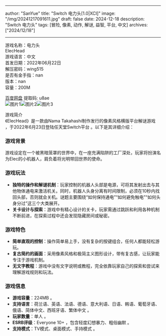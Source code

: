 
---
author: "SanYue"
title: "Switch 电力头[1.0|XCI]"
image: "/img/20241217091611.jpg"
draft: false
date: 2024-12-18
description: "Switch 电力头"
tags: [冒险, 像素, 动作, 解谜, 益智, 平台, 中文]
archives: ["2024/12/18"]

---

游戏名称：电力头   
ElecHead    
游戏语言：中文  
首发日期：2022年06月22日  
解压密码：wing515  
是否有金手指：nan  
版本：nan   
容量：200M

[百度网盘](https://pan.baidu.com/s/1kG0xFDTAyadXkRABbL9Psg) 提取码: u8ae  
![图片1](/img/acf69d.jpg)![图片2](/img/f0e902.jpg)![图片3](/img/48172c.jpg)  

游戏简介  
《ElecHead》是一款由Nama Takahashi制作发行的像素风格横版平台解谜游戏 ，于2022年6月23日登陆任天堂Switch平台 。以下是其详细介绍：

### 游戏背景
游戏设定在一个被黑暗笼罩的世界中，在一座充满陷阱的工厂深处，玩家将扮演名为Elec的小机器人，肩负着将光明带回世界的使命。

### 游戏玩法
- **独特的操作和解谜机制**：玩家控制的机器人头部是电源，可将其发射出去与其他物体通电来激活机关。同时，机器人头身分离有时间限制，必须在10秒内找回头部，否则就会关机。谜题主要围绕“如何保持通电”“如何避免触电”“如何头身分过”这三个大类展开。
- **关卡设计与探索**：游戏中有精心设计的关卡，玩家需通过跳跃和利用各种机制不断前进，在探索过程中还会发现隐藏房间或秘密。

### 游戏特色
- **简单直观的控制**：操作简单易上手，没有复杂的按键组合，任何人都能轻松游玩。
- **复古简约的画面**：采用像素风格和极简主义图形设计，带有复古感，让玩家能专注于游戏机制。
- **无文字教程**：游戏中没有文字说明或教程，完全依靠玩家自己的探索和尝试来理解游戏规则和玩法。

### 游戏信息
- **游戏容量**：224MB 。
- **支持语言**：荷兰语、英语、法语、德语、意大利语、日语、韩语、葡萄牙语、俄语、简体中文、西班牙语、繁体中文 。
- **玩家数量**：单人 。
- **ESRB评级**：Everyone 10+ ，包含轻度幻想暴力、粗俗幽默 。
- **支持模式**：TV模式、桌面模式、手持模式 。
